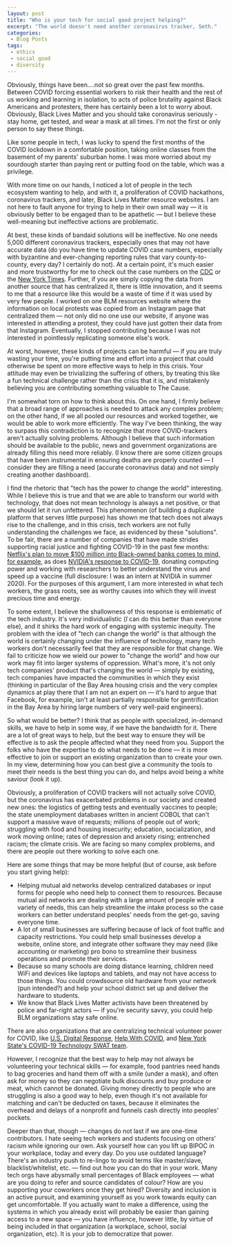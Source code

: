 ```yaml
---
layout: post
title: "Who is your tech for social good project helping?"
excerpt: "The world doesn't need another coronavirus tracker, Seth."
categories:
 - Blog Posts
tags:
 - ethics
 - social good
 - diversity
---
```


Obviously, things have been....not so great over the past few months. Between COVID forcing essential workers to risk their health and the rest of us working and learning in isolation, to acts of police brutality against Black Americans and protesters, there has certainly been a lot to worry about. Obviously, Black Lives Matter and you should take coronavirus seriously - stay home, get tested, and wear a mask at all times. I'm not the first or only person to say these things.

Like some people in tech, I was lucky to spend the first months of the COVID lockdown in a comfortable position, taking online classes from the basement of my parents' suburban home. I was more worried about my sourdough starter than paying rent or putting food on the table, which was a privilege. 

With more time on our hands, I noticed a lot of people in the tech ecosystem wanting to help, and with it, a proliferation of COVID hackathons, coronavirus trackers, and later, Black Lives Matter resource websites. I am not here to fault anyone for trying to help in their own small way — it is obviously better to be engaged than to be apathetic — but I believe these well-meaning but ineffective actions are problematic.

At best, these kinds of bandaid solutions will be ineffective. No one needs 5,000 different coronavirus trackers, especially ones that may not have accurate data (do you have time to update COVID case numbers, especially with byzantine and ever-changing reporting rules that vary county-to-county, every day? I certainly do not). At a certain point, it's much easier and more trustworthy for me to check out the case numbers on the [CDC](https://www.cdc.gov/coronavirus/2019-ncov/cases-updates/index.html) or the [New York Times](https://www.nytimes.com/interactive/2020/us/coronavirus-us-cases.html). Further, if you are simply copying the data from another source that has centralized it, there is little innovation, and it seems to me that a resource like this would be a waste of time if it was used by very few people. I worked on one BLM resources website where the information on local protests was copied from an Instagram page that centralized them — not only did no one use our website, if anyone was interested in attending a protest, they could have just gotten their data from that Instagram. Eventually, I stopped contributing because I was not interested in pointlessly replicating someone else's work.

At worst, however, these kinds of projects can be harmful — if you are truly wasting your time, you're putting time and effort into a project that could otherwise be spent on more effective ways to help in this crisis. Your attitude may even be trivializing the suffering of others, by treating this like a fun technical challenge rather than the crisis that it is, and mistakenly believing you are contributing something valuable to The Cause.

I'm somewhat torn on how to think about this. On one hand, I firmly believe that a broad range of approaches is needed to attack any complex problem; on the other hand, if we all pooled our resources and worked together, we would be able to work more efficiently. The way I've been thinking, the way to surpass this contradiction is to recognize that more COVID-trackers aren't actually solving problems. Although I believe that such information should be available to the public, news and government organizations are already filling this need more reliably. (I know there are some citizen groups that have been instrumental in ensuring deaths are properly counted — I consider they are filling a need (accurate coronavirus data) and not simply creating another dashboard). 

I find the rhetoric that "tech has the power to change the world" interesting. While I believe this is true and that we are able to transform our world with technology, that does not mean technology is always a net positive, or that we should let it run unfettered. This phenomenon (of building a duplicate platform that serves little purpose) has shown me that tech does not always rise to the challenge, and in this crisis, tech workers are not fully understanding the challenges we face, as evidenced by these "solutions". To be fair, there are a number of companies that have made strides supporting racial justice and fighting COVID-19 in the past few months: [Netflix's plan to move $100 million into Black-owned banks comes to mind, for example](https://www.nytimes.com/2020/06/30/business/dealbook/netflix-black-owned-banks.html), as does [NVIDIA's response to COVID-19](https://www.nvidia.com/en-us/csr/our-response-to-covid-19/), donating computing power and working with researchers to better understand the virus and speed up a vaccine (full disclosure: I was an intern at NVIDIA in summer 2020). For the purposes of this argument, I am more interested in what tech workers, the grass roots, see as worthy causes into which they will invest precious time and energy.

To some extent, I believe the shallowness of this response is emblematic of the tech industry. It's very individualistic (*I* can do this better than everyone else), and it shirks the hard work of engaging with systemic inequity. The problem with the idea of "tech can change the world" is that although the world is certainly changing under the influence of technology, many tech workers don't necessarily feel that they are responsible for that change. We fail to criticize how we wield our power to "change the world" and how our work may fit into larger systems of oppression. What's more, it's not only tech companies' product that's changing the world — simply by existing, tech companies have impacted the communities in which they exist (thinking in particular of the Bay Area housing crisis and the very complex dynamics at play there that I am not an expert on — it's hard to argue that Facebook, for example, isn't at least partially responsible for gentrification in the Bay Area by hiring large numbers of very well-paid engineers). 

So what would be better? I think that as people with specialized, in-demand skills, we have to help in some way, if we have the bandwidth for it. There are a lot of great ways to help, but the best way to ensure they will be effective is to ask the people affected what they need from you. Support the folks who have the expertise to do what needs to be done — it is more effective to join or support an existing organization than to create your own. In my view, determining how you can best give a community the tools to meet their needs is the best thing you can do, and helps avoid being a white saviour (look it up).

Obviously, a proliferation of COVID trackers will not actually solve COVID, but the coronavirus has exacerbated problems in our society and created new ones: the logistics of getting tests and eventually vaccines to people; the state unemployment databases written in ancient COBOL that can't support a massive wave of requests; millions of people out of work; struggling with food and housing insecurity; education, socialization, and work moving online; rates of depression and anxiety rising; entrenched racism; the climate crisis. We are facing so many complex problems, and there are people out there working to solve each one. 

Here are some things that may be more helpful (but of course, ask before you start giving help):

- Helping mutual aid networks develop centralized databases or input forms for people who need help to connect them to resources. Because mutual aid networks are dealing with a large amount of people with a variety of needs, this can help streamline the intake process so the case workers can better understand peoples' needs from the get-go, saving everyone time.
- A lot of small businesses are suffering because of lack of foot traffic and capacity restrictions. You could help small businesses develop a website, online store, and integrate other software they may need (like accounting or marketing) pro bono to streamline their business operations and promote their services.
- Because so many schools are doing distance learning, children need WiFi and devices like laptops and tablets, and may not have access to those things. You could crowdsource old hardware from your network (pun intended?) and help your school district set up and deliver the hardware to students.
- We know that Black Lives Matter activists have been threatened by police and far-right actors — if you're security savvy, you could help BLM organizations stay safe online.

There are also organizations that are centralizing technical volunteer power for COVID, like [U.S. Digital Response](https://www.usdigitalresponse.org/), [Help With COVID](http://helpwithcovid.com), and [New York State's COVID-19 Technology SWAT team](https://www.ny.gov/programs/new-york-state-covid-19-technology-swat-team). 

However, I recognize that the best way to help may not always be volunteering your technical skills — for example, food pantries need hands to bag groceries and hand them off with a smile (under a mask), and often ask for money so they can negotiate bulk discounts and buy produce or meat, which cannot be donated. Giving money directly to people who are struggling is also a good way to help, even though it's not available for matching and can't be deducted on taxes, because it eliminates the overhead and delays of a nonprofit and funnels cash directly into peoples' pockets.

Deeper than that, though — changes do not last if we are one-time contributors. I hate seeing tech workers and students focusing on others' racism while ignoring our own. Ask yourself how can you lift up BIPOC in your workplace, today and every day. Do you use outdated language? There's an industry push to re-lingo to avoid terms like master/slave, blacklist/whitelist, etc. — find out how you can do that in your work. Many tech orgs have abysmally small percentages of Black employees — what are you doing to refer and source candidates of colour? How are you supporting your coworkers once they get hired? Diversity and inclusion is an active pursuit, and examining yourself as you work towards equity can get uncomfortable. If you actually want to make a difference, using the systems in which you already exist will probably be easier than gaining access to a new space — you have influence, however little, by virtue of being included in that organization (a workplace, school, social organization, etc). It is your job to democratize that power.
